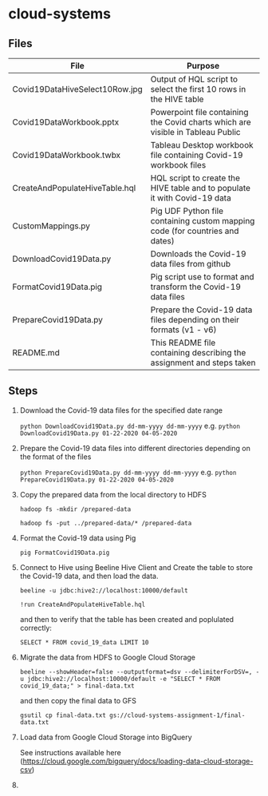 # cloud-systems

## Files

| File                           | Purpose                                                                          |
| ------------------------------ | -------------------------------------------------------------------------------- |
| Covid19DataHiveSelect10Row.jpg | Output of HQL script to select the first 10 rows in the HIVE table               |
| Covid19DataWorkbook.pptx       | Powerpoint file containing the Covid charts which are visible in Tableau Public  |
| Covid19DataWorkbook.twbx       | Tableau Desktop workbook file containing Covid-19 workbook files                 |
| CreateAndPopulateHiveTable.hql | HQL script to create the HIVE table and to populate it with Covid-19 data        |
| CustomMappings.py              | Pig UDF Python file containing custom mapping code (for countries and dates)     |
| DownloadCovid19Data.py         | Downloads the Covid-19 data files from github                                    |
| FormatCovid19Data.pig          | Pig script use to format and transform the Covid-19 data files                   |
| PrepareCovid19Data.py          | Prepare the Covid-19 data files depending on their formats (v1 - v6)             |
| README.md                      | This README file containing describing the assignment and steps taken            |


## Steps

1. Download the Covid-19 data files for the specified date range

   `python DownloadCovid19Data.py dd-mm-yyyy dd-mm-yyyy`
   e.g. `python DownloadCovid19Data.py 01-22-2020 04-05-2020`

2. Prepare the Covid-19 data files into different directories depending on the format of the files
 
   `python PrepareCovid19Data.py dd-mm-yyyy dd-mm-yyyy`
   e.g. `python PrepareCovid19Data.py 01-22-2020 04-05-2020`
  
3. Copy the prepared data from the local directory to HDFS

   `hadoop fs -mkdir /prepared-data`
   
   `hadoop fs -put ../prepared-data/* /prepared-data`
   
4. Format the Covid-19 data using Pig
 
   `pig FormatCovid19Data.pig`

5. Connect to Hive using Beeline Hive Client and Create the table to store the Covid-19 data, and then load the data.
 
   `beeline -u jdbc:hive2://localhost:10000/default`
   
   `!run CreateAndPopulateHiveTable.hql`
   
   and then to verify that the table has been created and poplulated correctly:
   
   `SELECT * FROM covid_19_data LIMIT 10`

6. Migrate the data from HDFS to Google Cloud Storage
  
   `beeline --showHeader=false --outputformat=dsv --delimiterForDSV=, -u jdbc:hive2://localhost:10000/default -e "SELECT * FROM covid_19_data;" > final-data.txt`
   
   and then copy the final data to GFS
   
   `gsutil cp final-data.txt gs://cloud-systems-assignment-1/final-data.txt`
   
 7. Load data from Google Cloud Storage into BigQuery
 
    See instructions available here (https://cloud.google.com/bigquery/docs/loading-data-cloud-storage-csv)
    
 8.
   
